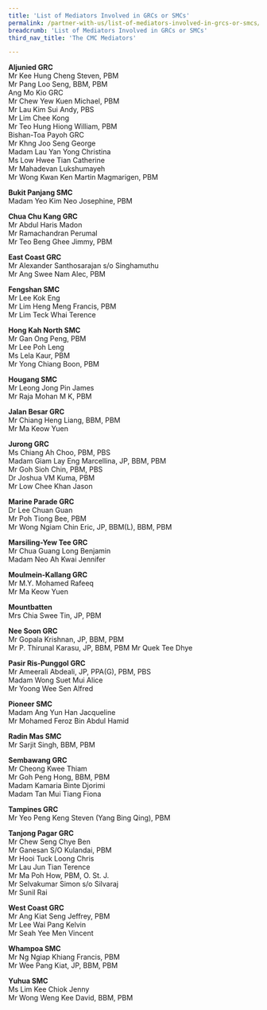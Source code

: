 ```yaml
---
title: 'List of Mediators Involved in GRCs or SMCs'
permalink: /partner-with-us/list-of-mediators-involved-in-grcs-or-smcs/
breadcrumb: 'List of Mediators Involved in GRCs or SMCs'
third_nav_title: 'The CMC Mediators'

---
```



**Aljunied GRC**<br>
Mr Kee Hung Cheng Steven, PBM<br>
Mr Pang Loo Seng, BBM, PBM<br>
Ang Mo Kio GRC<br>
Mr Chew Yew Kuen Michael, PBM<br>
Mr Lau Kim Sui Andy, PBS<br>
Mr Lim Chee Kong<br>
Mr Teo Hung Hiong William, PBM<br>
Bishan-Toa Payoh GRC<br>
Mr Khng Joo Seng George<br>
Madam Lau Yan Yong Christina<br>
Ms Low Hwee Tian Catherine<br>
Mr Mahadevan Lukshumayeh<br>
Mr Wong Kwan Ken Martin Magmarigen, PBM

**Bukit Panjang SMC**<br>
Madam Yeo Kim Neo Josephine, PBM

**Chua Chu Kang GRC**<br>
Mr Abdul Haris Madon<br>
Mr Ramachandran Perumal<br>
Mr Teo Beng Ghee Jimmy, PBM

**East Coast GRC**<br>
Mr Alexander Santhosarajan s/o Singhamuthu<br>
Mr Ang Swee Nam Alec, PBM
 
**Fengshan SMC**<br>
Mr Lee Kok Eng<br>
Mr Lim Heng Meng Francis, PBM<br>
Mr Lim Teck Whai Terence
 
**Hong Kah North SMC**<br>
Mr Gan Ong Peng, PBM<br>
Mr Lee Poh Leng<br>
Ms Lela Kaur, PBM<br>
Mr Yong Chiang Boon, PBM

**Hougang SMC**<br>
Mr Leong Jong Pin James<br>
Mr Raja Mohan M K, PBM

**Jalan Besar GRC**<br>
Mr Chiang Heng Liang, BBM, PBM<br>
Mr Ma Keow Yuen

**Jurong GRC**<br>
Ms Chiang Ah Choo, PBM, PBS<br>
Madam Giam Lay Eng Marcellina, JP, BBM, PBM<br>
Mr Goh Sioh Chin, PBM, PBS<br>
Dr Joshua VM Kuma, PBM<br>
Mr Low Chee Khan Jason

**Marine Parade GRC**<br>
Dr Lee Chuan Guan<br>
Mr Poh Tiong Bee, PBM<br>
Mr Wong Ngiam Chin Eric, JP, BBM(L), BBM, PBM

**Marsiling-Yew Tee GRC**<br>
Mr Chua Guang Long Benjamin<br>
Madam Neo Ah Kwai Jennifer

**Moulmein-Kallang GRC**<br>
Mr M.Y. Mohamed Rafeeq<br>
Mr Ma Keow Yuen

**Mountbatten**<br>
Mrs Chia Swee Tin, JP, PBM

**Nee Soon GRC**<br>
Mr Gopala Krishnan, JP, BBM, PBM<br>
Mr P. Thirunal Karasu, JP, BBM, PBM
Mr Quek Tee Dhye<br>

**Pasir Ris-Punggol GRC**<br>
Mr Ameerali Abdeali, JP, PPA(G), PBM, PBS<br>
Madam Wong Suet Mui Alice<br>
Mr Yoong Wee Sen Alfred

**Pioneer SMC**<br>
Madam Ang Yun Han Jacqueline<br>
Mr Mohamed Feroz Bin Abdul Hamid

**Radin Mas SMC**<br>
Mr Sarjit Singh, BBM, PBM

**Sembawang GRC**<br>
Mr Cheong Kwee Thiam<br>
Mr Goh Peng Hong, BBM, PBM<br>
Madam Kamaria Binte Djorimi<br>
Madam Tan Mui Tiang Fiona

**Tampines GRC**<br>
Mr Yeo Peng Keng Steven (Yang Bing Qing), PBM

**Tanjong Pagar GRC**<br>
Mr Chew Seng Chye Ben<br>
Mr Ganesan S/O Kulandai, PBM<br>
Mr Hooi Tuck Loong Chris<br>
Mr Lau Jun Tian Terence<br>
Mr Ma Poh How, PBM, O. St. J.<br>
Mr Selvakumar Simon s/o Silvaraj<br>
Mr Sunil Rai

**West Coast GRC**<br>
Mr Ang Kiat Seng Jeffrey, PBM<br>
Mr Lee Wai Pang Kelvin<br>
Mr Seah Yee Men Vincent

**Whampoa SMC**<br>
Mr Ng Ngiap Khiang Francis, PBM<br>
Mr Wee Pang Kiat, JP, BBM, PBM

**Yuhua SMC**<br>
Ms Lim Kee Chiok Jenny<br>
Mr Wong Weng Kee David, BBM, PBM
